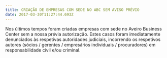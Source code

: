 ```yaml
---
title: CRIAÇÃO DE EMPRESAS COM SEDE NO ABC SEM AVISO PRÉVIO
date: 2017-03-30T11:27:44.693Z
---
```

Nos últimos tempos foram criadas empresas com sede no Aveiro Business Center sem a nossa prévia autorização. Estes casos foram imediatamente denunciados às respetivas autoridades judiciais, incorrendo os respetivos autores (sócios / gerentes / empresários individuais / procuradores) em responsabilidade civil e/ou criminal.
